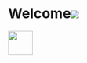 # Welcome![](https://camo.githubusercontent.com/fb070d9f71a64edbafed08519130d75e7e0a0a69665d50d94ad095157f702e59/68747470733a2f2f6d656469612e67697068792e636f6d2f6d656469612f6d47634e6a736657416a593541455a4e77362f67697068792e676966)
<img src="https://camo.githubusercontent.com/fb070d9f71a64edbafed08519130d75e7e0a0a69665d50d94ad095157f702e59/68747470733a2f2f6d656469612e67697068792e636f6d2f6d656469612f6d47634e6a736657416a593541455a4e77362f67697068792e676966" width="50">
<!--
**AlekseyShashkov/AlekseyShashkov** is a ✨ _special_ ✨ repository because its `README.md` (this file) appears on your GitHub profile.

Here are some ideas to get you started:

- 🔭 I’m currently working on ...
- 🌱 I’m currently learning ...
- 👯 I’m looking to collaborate on ...
- 🤔 I’m looking for help with ...
- 💬 Ask me about ...
- 📫 How to reach me: ...
- 😄 Pronouns: ...
- ⚡ Fun fact: ...
-->
